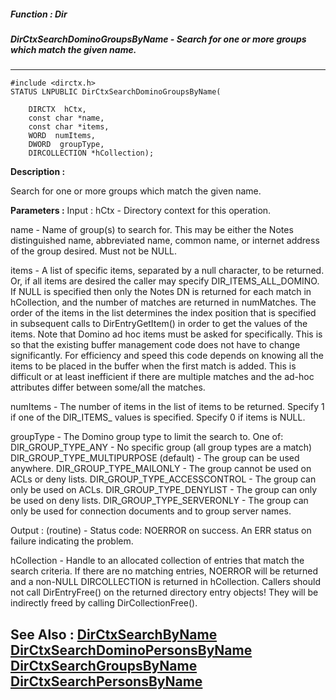 ##### Function : Dir
##### DirCtxSearchDominoGroupsByName - Search for one or more groups which match the given name. 
---
```
#include <dirctx.h>
STATUS LNPUBLIC DirCtxSearchDominoGroupsByName(

	DIRCTX  hCtx,
	const char *name,
	const char *items,
	WORD  numItems,
	DWORD  groupType,
	DIRCOLLECTION *hCollection);
```
**Description :**

Search for one or more groups which match the given name. 

**Parameters :**
Input :
hCtx  -  Directory context for this operation.

name  -  Name of group(s) to search for. This may be either the Notes distinguished name, abbreviated name, common name, or internet address of the group desired. Must not be NULL.

items  -  A list of specific items, separated by a null character, to be returned. Or, if all items are desired the caller may specify DIR_ITEMS_ALL_DOMINO. If NULL is specified then only the Notes DN is returned for each match in hCollection, and the number of matches are returned in numMatches. 
The order of the items in the list determines the index position that is specified in subsequent calls to DirEntryGetItem() in order to get the values of the items. 
Note that Domino ad hoc items must be asked for specifically. This is so that the existing buffer management code does not have to change significantly. For efficiency and speed this code depends on knowing all the items to be placed in the buffer when the first match is added. This is difficult or at least inefficient if there are multiple matches and the ad-hoc attributes differ between some/all the matches.

numItems  -  The number of items in the list of items to be returned. Specify 1 if one of the DIR_ITEMS_ values is specified. Specify 0 if items is NULL.

groupType  -  The Domino group type to limit the search to. One of: 
DIR_GROUP_TYPE_ANY - No specific group (all group types are a match) 
DIR_GROUP_TYPE_MULTIPURPOSE (default) - The group can be used anywhere. 
DIR_GROUP_TYPE_MAILONLY - The group cannot be used on ACLs or deny lists. 
DIR_GROUP_TYPE_ACCESSCONTROL - The group can only be used on ACLs. 
DIR_GROUP_TYPE_DENYLIST - The group can only be used on deny lists. 
DIR_GROUP_TYPE_SERVERONLY - The group can only be used for connection documents and to group server names.

Output :
(routine)  -  Status code: 
NOERROR on success. 
An ERR status on failure indicating the problem. 


hCollection  -  Handle to an allocated collection of entries that match the search criteria. If there are no matching entries, NOERROR will be returned and a non-NULL DIRCOLLECTION is returned in hCollection. 
Callers should not call DirEntryFree() on the returned directory entry objects! They will be indirectly freed by calling DirCollectionFree().


**See Also :**
[DirCtxSearchByName](/reference/Func/DirCtxSearchByName)
[DirCtxSearchDominoPersonsByName](/reference/Func/DirCtxSearchDominoPersonsByName)
[DirCtxSearchGroupsByName](/reference/Func/DirCtxSearchGroupsByName)
[DirCtxSearchPersonsByName](/reference/Func/DirCtxSearchPersonsByName)
---

